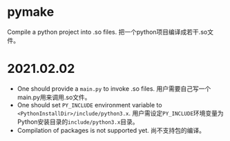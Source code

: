 # pymake
Compile a python project into .so files.
把一个python项目编译成若干.so文件。

# 2021.02.02
* One should provide a `main.py` to invoke .so files. 用户需要自己写一个main.py用来调用.so文件。
* One should set `PY_INCLUDE` environment variable to `<PythonInstallDir>/include/python3.x`. 用户需设定`PY_INCLUDE`环境变量为Python安装目录的`include/python3.x`目录。
* Compilation of packages is not supported yet. 尚不支持包的编译。
